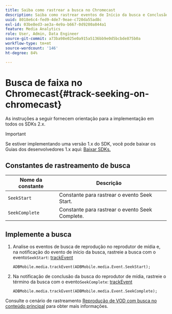 ```yaml
---
title: Saiba como rastrear a busca no Chromecast
description: Saiba como rastrear eventos de Início da busca e Conclusão da busca usando o SDK do Media no Chromecast.
uuid: 8018e6c4-fed9-4de7-9eae-c720da55ad8c
exl-id: 03be8ed3-ae3a-4e9a-b667-0d9280a844a1
feature: Media Analytics
role: User, Admin, Data Engineer
source-git-commit: a73ba98e025e0a915a5136bb9e0d5bcbde875b0a
workflow-type: tm+mt
source-wordcount: '146'
ht-degree: 84%

---
```


# Busca de faixa no Chromecast{#track-seeking-on-chromecast}

As instruções a seguir fornecem orientação para a implementação em todos os SDKs 2.x.

>[!IMPORTANT]
>
>Se estiver implementando uma versão 1.x do SDK, você pode baixar os Guias dos desenvolvedores 1.x aqui: [Baixar SDKs.](/help/getting-started/download-sdks.md)

## Constantes de rastreamento de busca

| Nome da constante | Descrição     |
|---|---|
| `SeekStart` | Constante para rastrear o evento Seek Start. |
| `SeekComplete` | Constante para rastrear o evento Seek Complete. |

## Implemente a busca

1. Analise os eventos de busca de reprodução no reprodutor de mídia e, na notificação do evento de início da busca, rastreie a busca com o evento`SeekStart`: [trackEvent](https://adobe-marketing-cloud.github.io/media-sdks/reference/chromecast/ADBMobile.media.html#.trackEvent)

   ```
   ADBMobile.media.trackEvent(ADBMobile.media.Event.SeekStart);
   ```

1. Na notificação de conclusão da busca do reprodutor de mídia, rastreie o término da busca com o evento`SeekComplete`: [trackEvent](https://adobe-marketing-cloud.github.io/media-sdks/reference/chromecast/ADBMobile.media.html#.trackEvent)

   ```
   ADBMobile.media.trackEvent(ADBMobile.media.Event.SeekComplete);
   ```

Consulte o cenário de rastreamento [Reprodução de VOD com busca no conteúdo principal](/help/use-cases/tracking-scenarios/vod-seeking.md) para obter mais informações.
